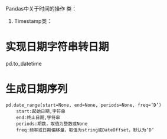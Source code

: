 Pandas中关于时间的操作
类：
1. Timestamp类：
# 实现日期字符串转日期
   pd.to_datetime
# 生成日期序列
    pd.date_range(start=None, end=None, periods=None, freq=‘D’)
        start:起始日期,字符串
        end:终止日期,字符串
        periods:期数，取值为整数或None
        freq:频率或日期偏移量，取值为string或DateOffset，默认为’D’



